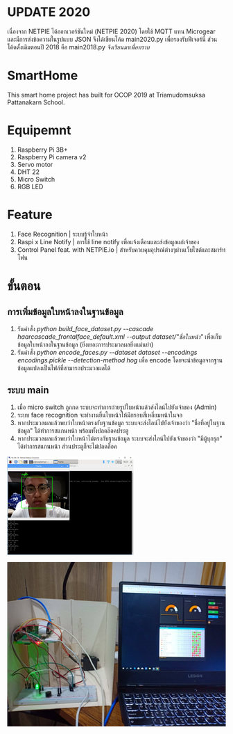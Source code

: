 # UPDATE 2020
เนื่องจาก NETPIE ได้ออกเวอร์ชันใหม่ (NETPIE 2020) โดยใช้ MQTT แทน Microgear และมีการส่งข้อความในรูปแบบ
JSON จึงได้เขียนโค้ด main2020.py เพื่อรองรับฟีเจอร์นี่ ส่วนโค้ดดั้งเดิมตอนปี 2018 คือ main2018.py *จึงเรียนมาเพื่อทราบ*

# SmartHome
This smart home project has built for OCOP 2019 at Triamudomsuksa Pattanakarn School.

# Equipemnt
1) Raspberry Pi 3B+
2) Raspberry Pi camera v2
3) Servo motor
4) DHT 22
5) Micro Switch
6) RGB LED

# Feature
1) Face Recognition | ระบบรู้จำใบหน้า
2) Raspi x Line Notify | การใช้ line notify เพื่อแจ้งเตือนและส่งข้อมูลแก่เจ้าของ
3) Control Panel feat. with NETPIE.io | สำหรับควบคุมอุปรณ์ต่างๆผ่านเว็บไซต์และสมาร์ทโฟน

# ขั้นตอน
 ## การเพิ่มข้อมูลใบหน้าลงในฐานข้อมูล
 1) รันคำสั่ง _python build_face_dataset.py --cascade haarcascade_frontalface_default.xml --output dataset/"ชื่อใบหน้า"_
   เพื่อเก็บข้อมูลใบหน้าลงในฐานข้อมูล (ยิ่งเยอะการประมวลผลยิ่งแม่นยำ)
 2) รันคำสั่ง _python encode_faces.py --dataset dataset --encodings encodings.pickle --detection-method hog_
   เพื่อ encode โดยจะนำข้อมูลจากฐานข้อมูลแปลงเป็นไฟล์ที่สามารถประมวลผลได้ 
 ## ระบบ main
 1) เมื่อ micro switch ถูกกด ระบบจะทำการถ่ายรูปใบหน้าแล้วส่งไลน์ไปยังเจ้าของ (Admin)
 2) ระบบ face recognition จะทำงานยื่นใบหน้าให้มีกรอบสี่เหลี่ยมหน้าในจอ
 3) หากประมวลผลแล้วพบว่าใบหน้าตรงกับฐานข้อมูล ระบบจะส่งไลน์ไปยังเจ้าของว่า "ชื่อที่อยู่ในฐานข้อมูล" ได้ทำการสแกนหน้า พร้อมทั้งปลดล๊อคประตู
 4) หากประมวลผลแล้วพบว่าใบหน้าไม่ตรงกับฐานข้อมูล ระบบจะส่งไลน์ไปยังเจ้าของว่า "มีผู้บุกรุก" ได้ทำการสแกนหน้า ส่วนประตูก็จะไม่ปลดล็อค


![Test2](https://github.com/namirinz/SmartHome/blob/master/images/test.png?raw=true)



![Test](https://github.com/namirinz/SmartHome/blob/master/images/Preview1.jpg?raw=true)
